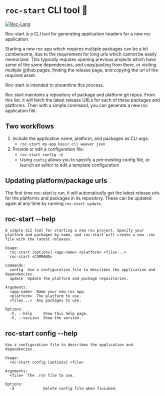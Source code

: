 # `roc-start` CLI tool 🚀

[![Roc-Lang][roc_badge]][roc_link]

Roc-start is a CLI tool for generating application headers for a new roc application. 

Starting a new roc app which requires multiple packages can be a bit cumbersome, due to the requirement for long urls which cannot be easily memorized. This typically requires opening previous projects which have some of the same dependencies, and copy/pasting from there, or visiting multiple github pages, finding the release page, and copying the url of the required asset.

Roc-start is intended to streamline this process. 

Roc start maintains a repository of package and platform git repos. From this list, it will fetch the latest release URLs for each of these packages and platforms. Then with a simple command, you can generate a new roc application file.

## Two workflows

1) Include the application name, platform, and packages as CLI args:
   - `roc-start my-app basic-cli weaver json`
2) Provide or edit a configuration file:
   - `roc-start config -d`
   - Using `config` allows you to specify a pre-existing config file, or launch an editor to edit a template configuration
  
## Updating platform/package urls

The first time roc-start is run, it will automatically get the latest release urls for the platforms and packages in its repository. These can be updated again at any time by running `roc-start update`.


## roc-start --help
```
A simple CLI tool for starting a new roc project. Specify your platform and packages by name, and roc-start will create a new .roc file with the latest releases.

Usage:
  roc-start [options] <app-name> <platform> <files...>
  roc-start <COMMAND>

Commands:
  config  Use a configuration file to describes the application and dependencies.
  update  Update the platform and package repositories.

Arguments:
  <app-name>  Name your new roc app.
  <platform>  The platform to use.
  <files...>  Any packages to use.

Options:
  -h, --help     Show this help page.
  -V, --version  Show the version.
```


## roc-start config --help
```
Use a configuration file to describes the application and dependencies.

Usage:
  roc-start config [options] <file>

Arguments:
  <file>  The .rvn file to use.

Options:
  -d             Delete config file when finished.
```

[roc_badge]: https://img.shields.io/endpoint?url=https%3A%2F%2Fpastebin.com%2Fraw%2FGcfjHKzb
[roc_link]: https://github.com/roc-lang/roc